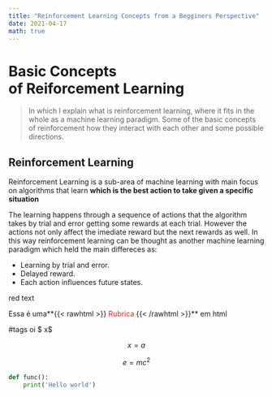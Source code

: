 ```yaml
---
title: "Reinforcement Learning Concepts from a Begginers Perspective"
date: 2021-04-17
math: true
---
```


# Basic Concepts <br> of Reiforcement Learning


>In which I explain what is reinforcement learning, where it fits in the whole as a machine learning paradigm.
>Some of the basic concepts of reinforcement how they interact with each other and some possible directions.


## Reinforcement Learning

Reinforcement Learning is a sub-area of machine learning with main focus on algorithms that learn **which is the best action to take given a specific situation**

The learning happens through a sequence of actions that the algorithm takes by trial and error getting some rewards at each trial. However the actions not only affect the imediate reward but the next rewards as well. In this way reinforcement learning can be thought as another machine learning paradigm which held the main differeces as:

- Learning by trial and error.
- Delayed reward.
- Each action influences future states.


<p class="red">red text</p>

Essa é uma**{{< rawhtml >}}
<span style="color: #e01f1f;">  Rubrica </span>
{{< /rawhtml >}}** em html

#tags  oi $ x$

$$x=a$$

$$ e = mc^2 $$

```python 
def func():
    print('Hello world')

```


